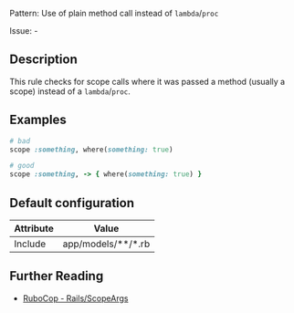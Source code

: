 Pattern: Use of plain method call instead of `lambda`/`proc`

Issue: -

## Description

This rule checks for scope calls where it was passed
a method (usually a scope) instead of a `lambda`/`proc`.

## Examples

```ruby
# bad
scope :something, where(something: true)

# good
scope :something, -> { where(something: true) }
```

## Default configuration

Attribute | Value
--- | ---
Include | app/models/\*\*/\*.rb

## Further Reading

* [RuboCop - Rails/ScopeArgs](https://github.com/rubocop-hq/rubocop-rails/tree/master/lib/rubocop/cop/rails#railsscopeargs)
